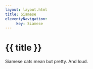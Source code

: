 ```yaml
---
layout: layout.html
title: Siamese
eleventyNavigation: 
     key: Siamese
---
```

# {{ title }}

Siamese cats mean but pretty. And loud.